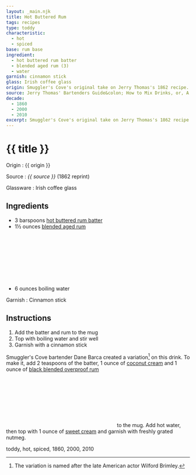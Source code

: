 ```yaml
---
layout: _main.njk
title: Hot Buttered Rum
tags: recipes
type: toddy
characteristic:
  - hot
  - spiced
base: rum base
ingredient:
  - hot buttered rum batter
  - blended aged rum (3)
  - water
garnish: cinnamon stick
glass: Irish coffee glass
origin: Smuggler's Cove's original take on Jerry Thomas's 1862 recipe.
source: Jerry Thomas' Bartenders Guide&colon; How to Mix Drinks, or, A Bon Vivant's Companion
decade:
  - 1860
  - 2000
  - 2010
excerpt: Smuggler's Cove's original take on Jerry Thomas's 1862 recipe.
---
```

<!-- markdownlint-disable MD025 -->
# {{ title }}
<!-- markdownlint-enable MD025 -->

Origin
  : {{ origin }}

Source
  : <cite><span data-pagefind-filter="Source">{{ source }}</span></cite> (1862 reprint)

Glassware
  : <span data-pagefind-filter="Glassware">Irish coffee glass</span>

## Ingredients

* 3 barspoons [hot buttered rum batter](/mixes/hot-buttered-rum-batter/)
* 1&frac12; ounces [blended aged rum](/rums/05-rum-blended-aged/)<icon-l space="1em" label="(3)" class="bigger"><span class="with-icon"><svg class="icon"><use href="/assets/images/icons/circle-3.svg#circle-3"></use></svg></span></icon-l>
* 6 ounces boiling water

Garnish
  : <span data-pagefind-filter="Garnish">Cinnamon stick</span>

## Instructions

1. Add the batter and rum to the mug
2. Top with boiling water and stir well
3. Garnish with a cinnamon stick

<tiki-callout type="tip">

  Smuggler's Cove bartender Dane Barca created a variation[^1] on this drink. To make it, add 2 teaspoons of the batter, 1 ounce of [coconut cream](/mixes/coconut-cream) and 1 ounce of [black blended overproof rum](/rums/12-rum-black-blended-overproof/)<icon-l space="1em" class="bigger" label="(6)"><span class="with-icon"><svg class="icon"><use href="/assets/images/icons/circle-6.svg#circle-6"></use></svg></span></icon-l><span class="after-icon"></span> to the mug. Add hot water, then top with 1 ounce of [sweet cream](/mixes/sweet-cream) and garnish with freshly grated nutmeg.

  [^1]: The variation is named after the late American actor Wilford Brimley.

</tiki-callout>

<div
  data-pagefind-filter="
  "
>
</div>

<div
  class="sr-only"
  data-cat[0]="Drink"
  data-type[0]="Toddy"
  data-char[0]="Hot"
  data-char[1]="Spiced"
  data-base[0]="Rum/Cane spirits"
  data-ingredient[0]="Hot buttered rum batter"
  data-ingredient[1]="Blended aged rum [3]"
  data-ingredient[2]="Water, boiling"
  data-pantry[0]="Water, boiling"
  data-pantry[1]="Cinnamon stick"
  data-liquor[0]="Blended aged rum [3]"
  data-batter[0]="Hot buttered rum batter"
  data-origin[0]="Jerry Thomas"
  data-origin[1]="Dane Barca"
  data-origin[2]="Smuggler’s Cove"
  data-glass[0]="Coffee mug"
  data-garnish[0]="Nutmeg, grated"
  data-decade[0]="1860"
  data-decade[1]="2000"
  data-decade[2]="2010"
  data-pagefind-filter="
    Category[data-cat[0]],
    Type[data-type[0]],
    Characteristic[data-char[0]],
    Characteristic[data-char[1]],
    Base[data-base[0]],
    Ingredient[data-ingredient[0]],
    Ingredient[data-ingredient[1]],
    Ingredient[data-ingredient[2]],
    Pantry[data-pantry[0]],
    Pantry[data-pantry[1]],
    Liquor[data-liquor[0]],
    Batter[data-batter[0]],
    Origin[data-origin[0]],
    Origin[data-origin[1]],
    Origin[data-origin[2]],
    Glassware[data-glass[0]],
    Garnish[data-garnish[0]],
    Decade[data-decade[0]],
    Decade[data-decade[1]],
    Decade[data-decade[2]]
  "
>
</div>

<div class="keywords" aria-hidden>toddy, hot, spiced, 1860, 2000, 2010</div>
